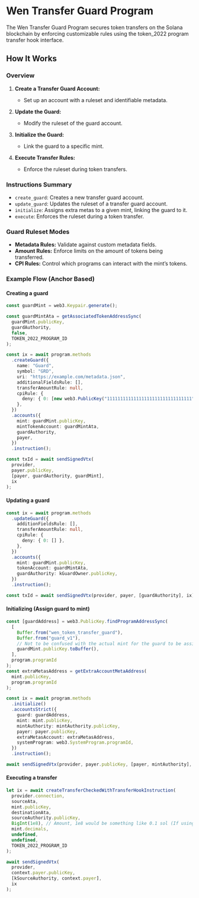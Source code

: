 # Wen Transfer Guard Program

The Wen Transfer Guard Program secures token transfers on the Solana blockchain by enforcing customizable rules using the token_2022 program transfer hook interface.

## How It Works

### Overview

1. **Create a Transfer Guard Account:**
   - Set up an account with a ruleset and identifiable metadata.
   
2. **Update the Guard:**
   - Modify the ruleset of the guard account.
   
3. **Initialize the Guard:**
   - Link the guard to a specific mint.
   
4. **Execute Transfer Rules:**
   - Enforce the ruleset during token transfers.

### Instructions Summary

- `create_guard`: Creates a new transfer guard account.
- `update_guard`: Updates the ruleset of a transfer guard account.
- `initialize`: Assigns extra metas to a given mint, linking the guard to it.
- `execute`: Enforces the ruleset during a token transfer.

### Guard Ruleset Modes

- **Metadata Rules:** Validate against custom metadata fields.
- **Amount Rules:** Enforce limits on the amount of tokens being transferred.
- **CPI Rules:** Control which programs can interact with the mint’s tokens.

### Example Flow (Anchor Based)

#### Creating a guard

```ts
const guardMint = web3.Keypair.generate();

const guardMintAta = getAssociatedTokenAddressSync(
  guardMint.publicKey,
  guardAuthority,
  false,
  TOKEN_2022_PROGRAM_ID
);

const ix = await program.methods
  .createGuard({
    name: "Guard",
    symbol: "GRD",
    uri: "https://example.com/metadata.json",
    additionalFieldsRule: [],
    transferAmountRule: null,
    cpiRule: {
      deny: { 0: [new web3.PublicKey("11111111111111111111111111111111")] },
    },
  })
  .accounts({
    mint: guardMint.publicKey,
    mintTokenAccount: guardMintAta,
    guardAuthority,
    payer,
  })
  .instruction();

const txId = await sendSignedVtx(
  provider,
  payer.publicKey,
  [payer, guardAuthority, guardMint],
  ix
);
```

#### Updating a guard

```ts
const ix = await program.methods
  .updateGuard({
    additionFieldsRule: [],
    transferAmountRule: null,
    cpiRule: {
      deny: { 0: [] },
    },
  })
  .accounts({
    mint: guardMint.publicKey,
    tokenAccount: guardMintAta,
    guardAuthority: kGuardOwner.publicKey,
  })
  .instruction();

const txId = await sendSignedVtx(provider, payer, [guardAuthority], ix);
```

#### Initializing (Assign guard to mint)

```ts
const [guardAddress] = web3.PublicKey.findProgramAddressSync(
  [
    Buffer.from("wen_token_transfer_guard"),
    Buffer.from("guard_v1"),
    // Not to be confused with the actual mint for the guard to be assigned to.
    guardMint.publicKey.toBuffer(),
  ],
  program.programId
);
const extraMetasAddress = getExtraAccountMetaAddress(
  mint.publicKey,
  program.programId
);

const ix = await program.methods
  .initialize()
  .accountsStrict({
    guard: guardAddress,
    mint: mint.publicKey,
    mintAuthority: mintAuthority.publicKey,
    payer: payer.publicKey,
    extraMetasAccount: extraMetasAddress,
    systemProgram: web3.SystemProgram.programId,
  })
  .instruction();

await sendSignedVtx(provider, payer.publicKey, [payer, mintAuthority], ix);
```

#### Executing a transfer

```ts
let ix = await createTransferCheckedWithTransferHookInstruction(
  provider.connection,
  sourceAta,
  mint.publicKey,
  destinationAta,
  sourceAuthority.publicKey,
  BigInt(1e8), // Amount, 1e8 would be something like 0.1 sol (If using 9 decimals).
  mint.decimals,
  undefined,
  undefined,
  TOKEN_2022_PROGRAM_ID
);

await sendSignedVtx(
  provider,
  context.payer.publicKey,
  [kSourceAuthority, context.payer],
  ix
);
```